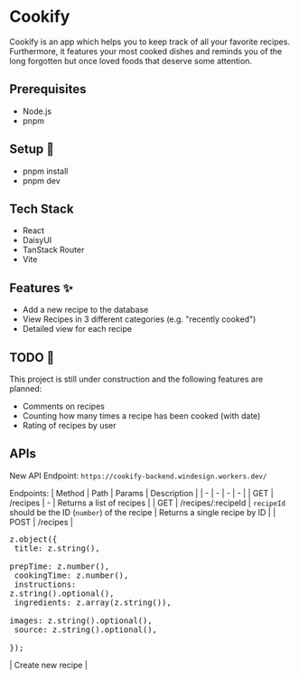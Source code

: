 # Cookify

Cookify is an app which helps you to keep track of all your favorite recipes. Furthermore, it features your most cooked dishes and reminds you of the long forgotten but once loved foods that deserve some attention.

## Prerequisites
- Node.js
- pnpm

## Setup  :rocket:
- pnpm install
- pnpm dev

## Tech Stack
- React
-  DaisyUI
-  TanStack Router
-  Vite

## Features :sparkles:
- Add a new recipe to the database
- View Recipes in 3 different categories (e.g. "recently cooked")
- Detailed view for each recipe


## TODO :construction:

This project is still under construction and the following features are planned:
- Comments on recipes
- Counting how many times a recipe has been cooked (with date)
- Rating of recipes by user

## APIs
New API Endpoint: `https://cookify-backend.windesign.workers.dev/`

Endpoints:
| Method | Path | Params | Description |
| - | - | - | - |
| GET | /recipes | - | Returns a list of recipes |
| GET | /recipes/:recipeId | `recipeId` should be the ID (`number`) of the recipe | Returns a single recipe by ID |
| POST | /recipes | <pre>z.object({<br/>  title: z.string(), <br/>  prepTime: z.number(), <br/>  cookingTime: z.number(), <br/>  instructions: z.string().optional(), <br/>  ingredients: z.array(z.string()), <br/>  images: z.string().optional(), <br/>  source: z.string().optional(), <br/>});</pre> | Create new recipe |
